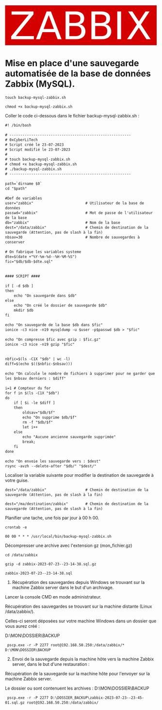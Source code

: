 ![zabbix-logo](./images/zabbix-logo.png)

# Mise en place d'une sauvegarde automatisée de la base de données Zabbix (MySQL).
```
touch backup-mysql-zabbix.sh
```
```
chmod +x backup-mysql-zabbix.sh
```
Coller le code ci-dessous dans le fichier backup-mysql-zabbix.sh :
```
#! /bin/bash

# --------------------------------------------------------
# 0xCyberLiTech
# Script créé le 23-07-2023
# Script modifié le 23-07-2023
#
# touch backup-mysql-zabbix.sh
# chmod +x backup-mysql-zabbix.sh
# ./backup-mysql-zabbix.sh
# --------------------------------------------------------

path=`dirname $0`
cd "$path"

#Def de variables
user="zabbix"                        # Utilisateur de la base de données
passwd="zabbix"                      # Mot de passe de l'utilisateur de la base
db="zabbix"                          # Nom de la base
dest="/data/zabbix"                  # Chemin de destination de la sauvegarde (Attention, pas de slash à la fin)
nbsav=30                             # Nombre de sauvegardes à conserver

# On fabrique les variables systeme
dte=$(date +"%Y-%m-%d--%H-%M-%S")
fic="$db/$db-$dte.sql"


#### SCRIPT ####

if [ -d $db ]
then
    echo "On sauvegarde dans $db"
else
    echo "On créé le dossier de sauvegarde $db"
    mkdir $db
fi

echo "On sauvegarde de la base $db dans $fic"
ionice -c3 nice -n19 mysqldump -u $user -p$passwd $db > "$fic"

echo "On compresse $fic avec gzip : $fic.gz"
ionice -c3 nice -n19 gzip "$fic"


nbfic=$(ls -C1X "$db" | wc -l)
diff=$(echo $(($nbfic-$nbsav)))

echo "On calcule le nombre de fichiers à supprimer pour ne garder que les $nbsav derniers : $diff"

i=1 # Compteur du for
for f in $(ls -C1X "$db")
do
    if [ $i -le $diff ]
    then
        oldsav="$db/$f"
        echo "On supprime $db/$f"
        rm -f "$db/$f"
        let i++
    else
        echo "Aucune ancienne sauvegarde supprimée"
        break;
    fi
done

echo "On envoie les sauvegarde vers : $dest"
rsync -avzh --delete-after "$db/" "$dest/"
```
Localiser la variable suivante pour modifier la destination de sauvegarde à votre guise.
```
dest="/data/zabbix"                  # Chemin de destination de la sauvegarde (Attention, pas de slash à la fin)
```
```
dest="/ma/destination/zabbix"        # Chemin de destination de la sauvegarde (Attention, pas de slash à la fin)
```
Planifier une tache, une fois par jour à 00 h 00.
```
crontab -e
```
```
00 00 * * * /usr/local/bin/backup-mysql-zabbix.sh
```
Décompresser une archive avec l'extension gz (mon_fichier.gz)
```
cd /data/zabbix
```
```
gzip -d zabbix-2023-07-23--23-14-38.sql.gz
```
```
zabbix-2023-07-23--23-14-38.sql
```
1) Récupération des sauvegardes depuis Windows se trouvant sur la machine Zabbix server dans le but d'un archivage.

Lancer la console CMD en mode administrateur.

Récupération des sauvegardes se trouvant sur la machine distante (Linux /data/zabbix/).

Celles-ci seront déposées sur votre machine Windows dans un dossier que vous aurez créé :

D:\MON\DOSSIER\BACKUP
```
 pscp.exe -r -P 2277 root@192.168.50.250:/data/zabbix/* D:\MON\DOSSIER\BACKUP
```
2) Envoi de la sauvegarde depuis la machine hôte vers la machine Zabbix server, dans le but d'une restauration :

Récupération de la sauvegarde sur la machine hôte pour l'envoyer sur la machine Zabbix server.

Le dossier ou sont contenuent les archives : D:\MON\DOSSIER\BACKUP
```
 pscp.exe -r -P 2277 D:\DOSSIER_BACKUP\zabbix-2023-07-23--23-45-01.sql.gz root@192.168.50.250:/data/zabbix/
```
